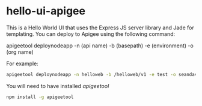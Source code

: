 # hello-ui-apigee

This is a Hello World UI that uses the Express JS server library and Jade for templating. You can deploy to Apigee using the following command:

apigeetool deploynodeapp -n (api name) -b (basepath) -e (environment) -o (org name)

For example:
``` bash
apigeetool deploynodeapp -n helloweb -b /helloweb/v1 -e test -o seandavis
```


You will need to have installed *apigeetool*

``` bash
npm install -g apigeetool
```
